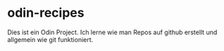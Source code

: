 # odin-recipes

Dies ist ein Odin Project. Ich lerne wie man Repos auf github erstellt und allgemein wie git funktioniert.